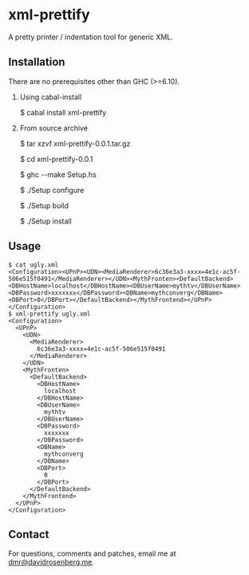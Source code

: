 # xml-prettify #

A pretty printer / indentation tool for generic XML.


## Installation ##

There are no prerequisites other than GHC (>=6.10).

1. Using cabal-install

    $ cabal install xml-prettify

2. From source archive

    $ tar xzvf xml-prettify-0.0.1.tar.gz

    $ cd xml-prettify-0.0.1

    $ ghc --make Setup.hs

    $ ./Setup configure

    $ ./Setup build

    $ ./Setup install

## Usage ##

    $ cat ugly.xml
    <Configuration><UPnP><UDN><MediaRenderer>6c36e3a3-xxxx=4e1c-ac5f-506e515f0491</MediaRenderer></UDN><MythFronten><DefaultBackend><DBHostName>localhost</DBHostName><DBUserName>mythtv</DBUserName><DBPassword>xxxxxxx</DBPassword><DBName>mythconverg</DBName><DBPort>0</DBPort></DefaultBackend></MythFrontend></UPnP></Configuration>
    $ xml-prettify ugly.xml
    <Configuration>
      <UPnP>
        <UDN>
          <MediaRenderer>
            6c36e3a3-xxxx=4e1c-ac5f-506e515f0491
          </MediaRenderer>
        </UDN>
        <MythFronten>
          <DefaultBackend>
            <DBHostName>
              localhost
            </DBHostName>
            <DBUserName>
              mythtv
            </DBUserName>
            <DBPassword>
              xxxxxxx
            </DBPassword>
            <DBName>
              mythconverg
            </DBName>
            <DBPort>
              0
            </DBPort>
          </DefaultBackend>
        </MythFrontend>
      </UPnP>
    </Configuration>


## Contact ##

For questions, comments and patches, email me at [dmr@davidrosenberg.me](mailto:dmr@davidrosenberg.me).
